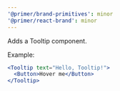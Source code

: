 ```yaml
---
'@primer/brand-primitives': minor
'@primer/react-brand': minor
---
```


Adds a Tooltip component.

Example:

```jsx
<Tooltip text="Hello, Tooltip!">
  <Button>Hover me</Button>
</Tooltip>
```
